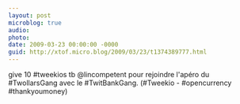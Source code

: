 ```yaml
---
layout: post
microblog: true
audio: 
photo: 
date: 2009-03-23 00:00:00 -0000
guid: http://xtof.micro.blog/2009/03/23/t1374389777.html
---
```

give 10 #tweekios tb @lincompetent pour rejoindre l'apéro du #TwollarsGang avec le #TwitBankGang. (#Tweekio - #opencurrency #thankyoumoney)
